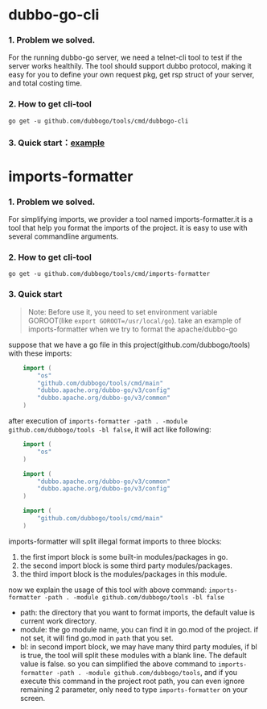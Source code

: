 # dubbo-go-cli

### 1. Problem we solved.

For the running dubbo-go server, we need a telnet-cli tool to test if the server works healthily.
The tool should support dubbo protocol, making it easy for you to define your own request pkg, get rsp struct of your server, and total costing time.


### 2. How to get cli-tool
`go get -u github.com/dubbogo/tools/cmd/dubbogo-cli`

### 3. Quick start：[example](example/README.md)

# imports-formatter
### 1. Problem we solved.
For simplifying imports, we provider a tool named imports-formatter.it is a tool that help you format the imports of the project. it is easy to use with several commandline arguments.

### 2. How to get cli-tool
`go get -u github.com/dubbogo/tools/cmd/imports-formatter`

### 3. Quick start
> Note: Before use it, you need to set environment variable GOROOT(like `export GOROOT=/usr/local/go`).
take an example of imports-formatter when we try to format the apache/dubbo-go

suppose that we have a go file in this project(github.com/dubbogo/tools) with these imports:
```go
    import (
    	"os"
    	"github.com/dubbogo/tools/cmd/main"
        "dubbo.apache.org/dubbo-go/v3/config"
        "dubbo.apache.org/dubbo-go/v3/common"
    )
```
after execution of `imports-formatter -path . -module github.com/dubbogo/tools -bl false`, it will act like following:
```go
    import (
        "os"
    )

    import (
        "dubbo.apache.org/dubbo-go/v3/common"
        "dubbo.apache.org/dubbo-go/v3/config"
    )

    import (
        "github.com/dubbogo/tools/cmd/main"	
    )
```
imports-formatter will split illegal format imports to three blocks: 
1. the first import block is some built-in modules/packages in go.
2. the second import block is some third party modules/packages.
3. the third import block is the modules/packages in this module.

now we explain the usage of this tool with above command:
`imports-formatter -path . -module github.com/dubbogo/tools -bl false`
- path: the directory that you want to format imports, the default value is current work directory.
- module: the go module name, you can find it in go.mod of the project. if not set, it will find go.mod in `path` that you set. 
- bl: in second import block, we may have many third party modules, if bl is true, the tool will split these modules with a blank line. The default value is false.
so you can simplified the above command to `imports-formatter -path . -module github.com/dubbogo/tools`, and if you execute this command in the project root path, you can even ignore remaining 2 parameter, only need to type `imports-formatter` on your screen.